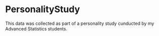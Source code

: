 # PersonalityStudy
This data was collected as part of a personality study cunducted by my Advanced Statistics students. 
